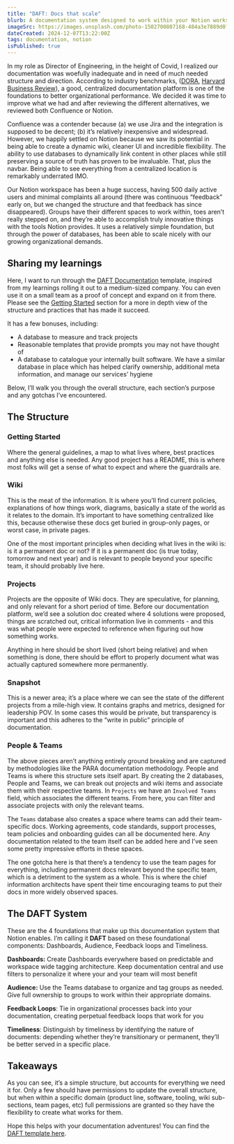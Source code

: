 ```yaml
---
title: "DAFT: Docs that scale"
blurb: A documentation system designed to work within your Notion workspace.
imageSrc: https://images.unsplash.com/photo-1502700807168-484a3e7889d0?q=80&w=600&auto=format&fit=crop&ixlib=rb-4.0.3&ixid=M3wxMjA3fDB8MHxwaG90by1wYWdlfHx8fGVufDB8fHx8fA%3D%3D
dateCreated: 2024-12-07T13:22:00Z
tags: documentation, notion
isPublished: true
---
```


In my role as Director of Engineering, in the height of Covid, I realized our documentation was woefully inadequate and in need of much needed structure and direction. According to industry benchmarks, ([DORA](https://dora.dev/capabilities/documentation-quality/), [Harvard Business Review](https://hbr.org/2022/03/what-great-hybrid-cultures-do-differently)), a good, centralized documentation platform is one of the foundations to better organizational performance. We decided it was time to improve what we had and after reviewing the different alternatives, we reviewed both Confluence or Notion. 

Confluence was a contender because (a) we use Jira and the integration is supposed to be decent; (b) it’s relatively inexpensive and widespread. However, we happily settled on Notion because we saw its potential in being able to create a dynamic wiki, cleaner UI and incredible flexibility. The ability to use databases to dynamically link content in other places while still preserving a source of truth has proven to be invaluable. That, plus the navbar. Being able to see everything from a centralized location is remarkably underrated IMO. 

Our Notion workspace has been a huge success, having 500 daily active users and minimal complaints all around (there was continuous “feedback” early on, but we changed the structure and that feedback has since disappeared). Groups have their different spaces to work within, toes aren’t really stepped on, and they’re able to accomplish truly innovative things with the tools Notion provides. It uses a relatively simple foundation, but through the power of databases, has been able to scale nicely with our growing organizational demands.

## Sharing my learnings

Here, I want to run through the [DAFT Documentation](https://jweatherby.notion.site/DAFT-Documentation-14f3b75bf3f880408a7bf8b0e7d7a4df) template, inspired from my learnings rolling it out to a medium-sized company.  You can even use it on a small team as a proof of concept and expand on it from there. Please see the [Getting Started](https://jweatherby.notion.site/Getting-Started-14e3b75bf3f880d3a493fb9a29619eb0) section for a more in depth view of the structure and practices that has made it succeed.

It has a few bonuses, including: 

- A database to measure and track projects
- Reasonable templates that provide prompts you may not have thought of
- A database to catalogue your internally built software. We have a similar database in place which has helped clarify ownership, additional meta information, and manage our services’ hygiene

Below, I’ll walk you through the overall structure, each section’s purpose and any gotchas I’ve encountered. 

## The Structure

### Getting Started

Where the general guidelines, a map to what lives where, best practices and anything else is needed. Any good project has a README, this is where most folks will get a sense of what to expect and where the guardrails are.

### Wiki

This is the meat of the information. It is where you’ll find current policies, explanations of how things work, diagrams, basically a state of the world as it relates to the domain. It’s important to have something centralized like this, because otherwise these docs get buried in group-only pages, or worst case, in private pages.

One of the most important principles when deciding what lives in the wiki is: is it a permanent doc or not? If it is a permanent doc (is true today, tomorrow and next year) and is relevant to people beyond your specific team, it should probably live here.

### Projects

Projects are the opposite of Wiki docs. They are speculative, for planning, and only relevant for a short period of time. Before our documentation platform, we’d see a solution doc created where 4 solutions were proposed, things are scratched out, critical information live in comments - and this was what people were expected to reference when figuring out how something works. 

Anything in here should be short lived (short being relative) and when something is done, there should be effort to properly document what was actually captured somewhere more permanently. 

### Snapshot

This is a newer area; it’s a place where we can see the state of the different projects from a mile-high view. It contains graphs and metrics, designed for leadership POV. In some cases this would be private, but transparency is important and this adheres to the “write in public” principle of documentation.

### People & Teams

The above pieces aren’t anything entirely ground breaking and are captured by methodologies like the PARA documentation methodology. People and Teams is where this structure sets itself apart. By creating the 2 databases, People and Teams, we can break out projects and wiki items and associate them with their respective teams. In `Projects` we have an `Involved Teams` field, which associates the different teams. From here, you can filter and associate projects with only the relevant teams. 

The `Teams` database also creates a space where teams can add their team-specific docs. Working agreements, code standards, support processes, team policies and onboarding guides can all be documented here. Any documentation related to the team itself can be added here and I’ve seen some pretty impressive efforts in these spaces.

The one gotcha here is that there’s a tendency to use the team pages for everything, including permanent docs relevant beyond the specific team, which is a detriment to the system as a whole. This is where the chief information architects have spent their time encouraging teams to put their docs in more widely observed spaces.

## The DAFT System

These are the 4 foundations that make up this documentation system that Notion enables. I’m calling it **DAFT** based on these foundational components: Dashboards, Audience, Feedback loops and Timeliness.

**Dashboards:** Create Dashboards everywhere based on predictable and workspace wide tagging architecture. Keep documentation central and use filters to personalize it where your and your team will most benefit

**Audience:** Use the Teams database to organize and tag groups as needed. Give full ownership to groups to work within their appropriate domains. 

**Feedback Loops**: Tie in organizational processes back into your documentation, creating perpetual feedback loops that work for you

**Timeliness**: Distinguish by timeliness by identifying the nature of documents: depending whether they’re transitionary or permanent, they’ll be better served in a specific place.

## Takeaways

As you can see, it’s a simple structure, but accounts for everything we need it for. Only a few should have permissions to update the overall structure, but when within a specific domain (product line, software, tooling, wiki sub-sections, team pages, etc) full permissions are granted so they have the flexibility to create what works for them.

Hope this helps with your documentation adventures! You can find the [DAFT template here](https://jweatherby.notion.site/DAFT-Documentation-14f3b75bf3f880408a7bf8b0e7d7a4df).